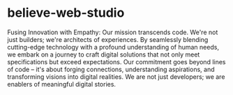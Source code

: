 # believe-web-studio
Fusing Innovation with Empathy: Our mission transcends code. We're not just builders; we're architects 
        of experiences. By seamlessly blending cutting-edge technology with a profound understanding of human 
        needs, we embark on a journey to craft digital solutions that not only meet specifications but exceed 
        expectations. Our commitment goes beyond lines of code – it's about forging connections, understanding 
        aspirations, and transforming visions into digital realities. We are not just developers; we are 
        enablers of meaningful digital stories.